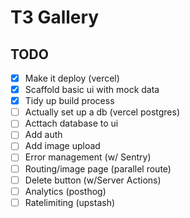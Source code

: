 # T3 Gallery

## TODO

- [x] Make it deploy (vercel)
- [x] Scaffold basic ui with mock data
- [x] Tidy up build process
- [ ] Actually set up a db (vercel postgres)
- [ ] Acttach database to ui
- [ ] Add auth
- [ ] Add image upload
- [ ] Error management (w/ Sentry)
- [ ] Routing/image page (parallel route)
- [ ] Delete button (w/Server Actions)
- [ ] Analytics (posthog)
- [ ] Ratelimiting (upstash)